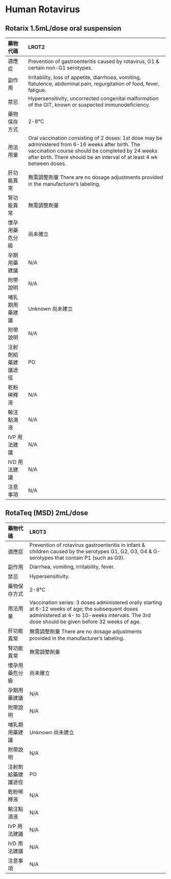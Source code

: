 # Human Rotavirus

## Rotarix 1.5mL/dose oral suspension

| 藥物代碼 | LROT2 |
| :--- | :--- |
| 適應症 | Prevention of gastroenteritis caused by rotavirus, G1 & certain non-G1 serotypes. |
| 副作用 | Irritability, loss of appetite, diarrhoea, vomiting, flatulence, abdominal pain, regurgitation of food, fever, fatigue. |
| 禁忌 | Hypersensitivity, uncorrected congenital malformation of the GIT, known or suspected immunodeficiency. |
| 藥物保存方式 | 2-8℃ |
| 用法用量 | Oral vaccination consisting of 2 doses: 1st dose may be administered from 6-16 weeks after birth. The vaccination course should be completed by 24 weeks after birth. There should be an interval of at least 4 wk between doses. |
| 肝功能異常 | 無需調整劑量  There are no dosage adjustments provided in the manufacturer’s labeling. |
| 腎功能異常 | 無需調整劑量 |
| 懷孕用藥危分級 | 尚未確立 |
| 孕期用藥建議 | N/A |
| 附帶說明 | N/A |
| 哺乳期用藥建議 | Unknown 尚未建立 |
| 附帶說明 | N/A |
| 注射劑給藥建議途徑 | PO |
| 乾粉稀釋液 | N/A |
| 輸注點滴液 | N/A |
| IVP 用法建議 | N/A |
| IVD 用法建議 | N/A |
| 注意事項 | N/A |

## RotaTeq \(MSD\) 2mL/dose

| 藥物代碼 | LROT3 |
| :--- | :--- |
| 適應症 | Prevention of rotavirus gastroenteritis in infant & children caused by the serotypes G1, G2, G3, G4 & G-serotypes that contain P1 \(such as G9\). |
| 副作用 | Diarrhea, vomiting, irritability, fever. |
| 禁忌 | Hypersensitivity. |
| 藥物保存方式 | 2-8℃ |
| 用法用量 | Vaccination series: 3 doses administered orally starting at 6-12 weeks of age; the subsequent doses administered at 4- to 10-weeks intervals. The 3rd dose should be given before 32 weeks of age. |
| 肝功能異常 | 無需調整劑量  There are no dosage adjustments provided in the manufacturer’s labeling. |
| 腎功能異常 | 無需調整劑量 |
| 懷孕用藥危分級 | 尚未確立 |
| 孕期用藥建議 | N/A |
| 附帶說明 | N/A |
| 哺乳期用藥建議 | Unknown 尚未建立 |
| 附帶說明 | N/A |
| 注射劑給藥建議途徑 | PO |
| 乾粉稀釋液 | N/A |
| 輸注點滴液 | N/A |
| IVP 用法建議 | N/A |
| IVD 用法建議 | N/A |
| 注意事項 | N/A |

